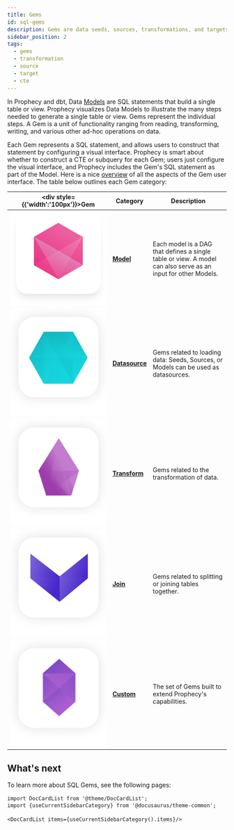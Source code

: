 ```yaml
---
title: Gems
id: sql-gems
description: Gems are data seeds, sources, transformations, and targets
sidebar_position: 2
tags:
  - gems
  - transformation
  - source
  - target
  - cte
---
```


In Prophecy and dbt, Data [Models](/docs/concepts/project/models.md) are SQL statements that build a single table or view. Prophecy visualizes Data Models to illustrate the many steps needed to generate a single table or view. Gems represent the individual steps. A Gem is a unit of functionality ranging from reading, transforming, writing, and various other ad-hoc operations on data.

Each Gem represents a SQL statement, and allows users to construct that statement by configuring a visual interface. Prophecy is smart about whether to construct a CTE or subquery for each Gem; users just configure the visual interface, and Prophecy includes the Gem's SQL statement as part of the Model. Here is a nice [overview](/docs/concepts/project/gems.md) of all the aspects of the Gem user interface. The table below outlines each Gem category:

<div class="gems-table">

| <div style={{'width':'100px'}}>Gem</div>      | Category                                              | Description                                                                                                   |
| --------------------------------------------- | ----------------------------------------------------- | ------------------------------------------------------------------------------------------------------------- |
| ![Model](img/Model.png)                       | [**Model**](/docs/concepts/project/models.md)         | Each model is a DAG that defines a single table or view. A model can also serve as an input for other Models. |
| ![Source](img/Source%20and%20Target.png)      | [**Datasource**](./datasources/)                      | Gems related to loading data: Seeds, Sources, or Models can be used as datasources.                           |
| ![Transform](img/Transform.png)               | [**Transform**](./Transformations/transformations.md) | Gems related to the transformation of data.                                                                   |
| ![Join and Split](img/Join%20and%20Split.png) | [**Join**](./joins.md)                                | Gems related to splitting or joining tables together.                                                         |
| ![Custom](img/Custom.png)                     | [**Custom**](./custom/custom.md)                      | The set of Gems built to extend Prophecy's capabilities.                                                      |

</div>

## What's next

To learn more about SQL Gems, see the following pages:

```mdx-code-block
import DocCardList from '@theme/DocCardList';
import {useCurrentSidebarCategory} from '@docusaurus/theme-common';

<DocCardList items={useCurrentSidebarCategory().items}/>
```
